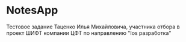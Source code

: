 # NotesApp
Тестовое задание Таценко Илья Михайловича, участника отбора в проект ШИФТ компании ЦФТ по направлению "Ios разработка"

